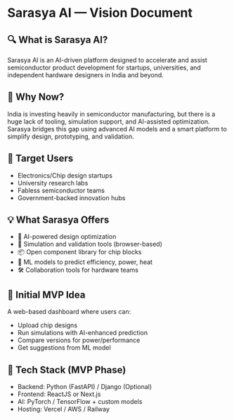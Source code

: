 # Sarasya AI — Vision Document

## 🔍 What is Sarasya AI?

Sarasya AI is an AI-driven platform designed to accelerate and assist semiconductor product development for startups, universities, and independent hardware designers in India and beyond.

## 🎯 Why Now?

India is investing heavily in semiconductor manufacturing, but there is a huge lack of tooling, simulation support, and AI-assisted optimization. Sarasya bridges this gap using advanced AI models and a smart platform to simplify design, prototyping, and validation.

## 👥 Target Users

- Electronics/Chip design startups
- University research labs
- Fabless semiconductor teams
- Government-backed innovation hubs

## 💡 What Sarasya Offers

- 🧠 AI-powered design optimization
- 🧪 Simulation and validation tools (browser-based)
- 📦 Open component library for chip blocks
- 🔄 ML models to predict efficiency, power, heat
- 🛠 Collaboration tools for hardware teams

## 🧱 Initial MVP Idea

A web-based dashboard where users can:
- Upload chip designs
- Run simulations with AI-enhanced prediction
- Compare versions for power/performance
- Get suggestions from ML model

## 🔧 Tech Stack (MVP Phase)

- Backend: Python (FastAPI) / Django (Optional)
- Frontend: ReactJS or Next.js
- AI: PyTorch / TensorFlow + custom models
- Hosting: Vercel / AWS / Railway
